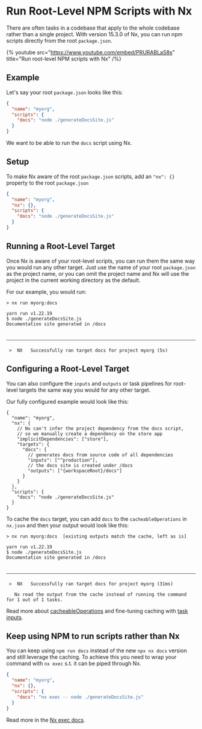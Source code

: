 # Run Root-Level NPM Scripts with Nx

There are often tasks in a codebase that apply to the whole codebase rather than a single project. With version 15.3.0 of Nx, you can run npm scripts directly from the root `package.json`.

{% youtube
src="https://www.youtube.com/embed/PRURABLaS8s"
title="Run root-level NPM scripts with Nx"
/%}

## Example

Let's say your root `package.json` looks like this:

```json {% fileName="package.json" %}
{
  "name": "myorg",
  "scripts": {
    "docs": "node ./generateDocsSite.js"
  }
}
```

We want to be able to run the `docs` script using Nx.

## Setup

To make Nx aware of the root `package.json` scripts, add an `"nx": {}` property to the root `package.json`

```json {% fileName="package.json" %}
{
  "name": "myorg",
  "nx": {},
  "scripts": {
    "docs": "node ./generateDocsSite.js"
  }
}
```

## Running a Root-Level Target

Once Nx is aware of your root-level scripts, you can run them the same way you would run any other target. Just use the name of your root `package.json` as the project name, or you can omit the project name and Nx will use the project in the current working directory as the default.

For our example, you would run:

```{% command="nx docs" path="~/myorg" %}
> nx run myorg:docs

yarn run v1.22.19
$ node ./generateDocsSite.js
Documentation site generated in /docs

 ————————————————————————————————————————————————————————————————————————————————————————————————————————————————————————————

 >  NX   Successfully ran target docs for project myorg (5s)
```

## Configuring a Root-Level Target

You can also configure the `inputs` and `outputs` or task pipelines for root-level targets the same way you would for any other target.

Our fully configured example would look like this:

```jsonc {% fileName="package.json" %}
{
  "name": "myorg",
  "nx": {
    // Nx can't infer the project dependency from the docs script,
    // so we manually create a dependency on the store app
    "implicitDependencies": ["store"],
    "targets": {
      "docs": {
        // generates docs from source code of all dependencies
        "inputs": ["^production"],
        // the docs site is created under /docs
        "outputs": ["{workspaceRoot}/docs"]
      }
    }
  },
  "scripts": {
    "docs": "node ./generateDocsSite.js"
  }
}
```

To cache the `docs` target, you can add `docs` to the `cacheableOperations` in `nx.json` and then your output would look like this:

```{% command="nx docs" path="~/myorg" %}
> nx run myorg:docs  [existing outputs match the cache, left as is]

yarn run v1.22.19
$ node ./generateDocsSite.js
Documentation site generated in /docs

 ————————————————————————————————————————————————————————————————————————————————————————————————————————————————————————————

 >  NX   Successfully ran target docs for project myorg (31ms)

   Nx read the output from the cache instead of running the command for 1 out of 1 tasks.
```

Read more about [cacheableOperations](/core-features/cache-task-results) and fine-tuning caching with [task inputs](/concepts/more-concepts/customizing-inputs).

## Keep using NPM to run scripts rather than Nx

You can keep using `npm run docs` instead of the new `npx nx docs` version and still leverage the caching. To achieve this you need to wrap your command with `nx exec` s.t. it can be piped through Nx.

```json {% fileName="package.json" %}
{
  "name": "myorg",
  "nx": {},
  "scripts": {
    "docs": "nx exec -- node ./generateDocsSite.js"
  }
}
```

Read more in the [Nx exec docs](/nx-api/nx/documents/exec).
